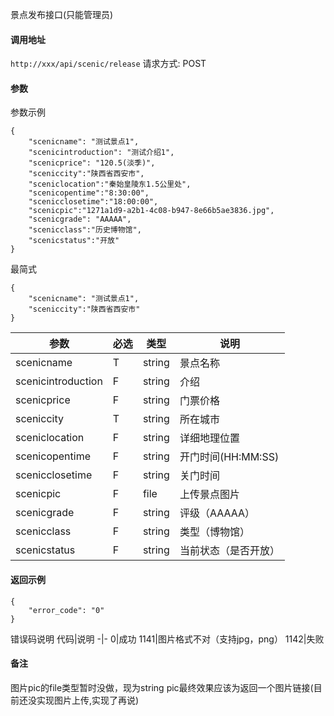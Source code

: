 景点发布接口(只能管理员)

#### 调用地址
`http://xxx/api/scenic/release`
请求方式: POST


#### 参数
参数示例
```
{
    "scenicname": "测试景点1",
    "scenicintroduction": "测试介绍1",
    "scenicprice": "120.5(淡季)",
    "sceniccity":"陕西省西安市",
    "sceniclocation":"秦始皇陵东1.5公里处",
    "scenicopentime":"8:30:00",
    "scenicclosetime":"18:00:00",
    "scenicpic":"1271a1d9-a2b1-4c08-b947-8e66b5ae3836.jpg",
    "scenicgrade": "AAAAA",
    "scenicclass":"历史博物馆",
    "scenicstatus":"开放"
}
```
最简式
```
{
    "scenicname": "测试景点1",
    "sceniccity":"陕西省西安市"
}
```



参数 | 必选 | 类型 | 说明
-|-|-|-
scenicname | T | string | 景点名称
scenicintroduction | F | string | 介绍
scenicprice | F | string | 门票价格
sceniccity | T | string | 所在城市
sceniclocation | F | string | 详细地理位置
scenicopentime | F | string | 开门时间(HH:MM:SS)
scenicclosetime | F | string | 关门时间
scenicpic | F | file | 上传景点图片
scenicgrade | F | string | 评级（AAAAA）
scenicclass | F | string | 类型（博物馆）
scenicstatus | F | string | 当前状态（是否开放）



#### 返回示例
```
{
    "error_code": "0"
}
```


错误码说明
代码|说明
-|-
0|成功
1141|图片格式不对（支持jpg，png）
1142|失败

#### 备注
图片pic的file类型暂时没做，现为string
pic最终效果应该为返回一个图片链接(目前还没实现图片上传,实现了再说)